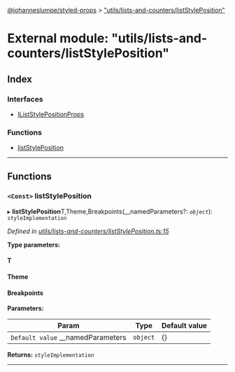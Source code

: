[@johanneslumpe/styled-props](../README.md) > ["utils/lists-and-counters/listStylePosition"](../modules/_utils_lists_and_counters_liststyleposition_.md)

# External module: "utils/lists-and-counters/listStylePosition"

## Index

### Interfaces

* [IListStylePositionProps](../interfaces/_utils_lists_and_counters_liststyleposition_.iliststylepositionprops.md)

### Functions

* [listStylePosition](_utils_lists_and_counters_liststyleposition_.md#liststyleposition)

---

## Functions

<a id="liststyleposition"></a>

### `<Const>` listStylePosition

▸ **listStylePosition**T,Theme,Breakpoints(__namedParameters?: *`object`*): `styleImplementation`

*Defined in [utils/lists-and-counters/listStylePosition.ts:15](https://github.com/johanneslumpe/styled-props/blob/3abf398/src/utils/lists-and-counters/listStylePosition.ts#L15)*

**Type parameters:**

#### T 
#### Theme 
#### Breakpoints 
**Parameters:**

| Param | Type | Default value |
| ------ | ------ | ------ |
| `Default value` __namedParameters | `object` |  {} |

**Returns:** `styleImplementation`

___

